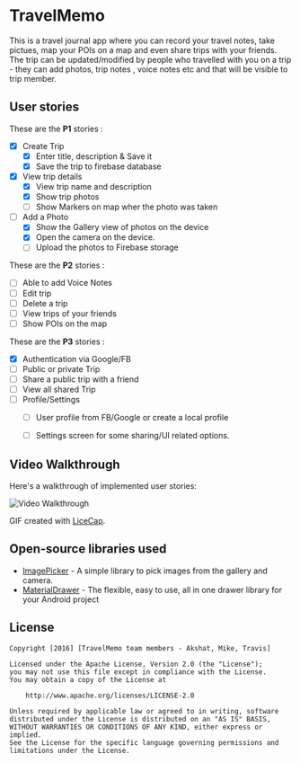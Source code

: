 # TravelMemo

This is a travel journal app where you can record your travel notes, take pictues, map your POIs on a map and even share
trips with your friends. The trip can be updated/modified by people who travelled with you on a trip - they can add photos,
trip notes , voice notes etc and that will be visible to trip member.


 ## User stories
 
 These are the **P1** stories :
 
 * [X] Create Trip 
    * [X] Enter title, description & Save it
    * [X] Save the trip to firebase database
 * [X] View trip details
    * [X] View trip name and description
    * [X] Show trip photos 
    * [ ] Show Markers on map wher the photo was taken
 * [ ] Add a Photo
    * [X] Show the Gallery view of photos on the device
    * [X] Open the camera on the device.
    * [ ] Upload the photos to Firebase storage
     
 These are the **P2** stories :
 
 * [ ] Able to add Voice Notes
 * [ ] Edit trip
 * [ ] Delete a trip
 * [ ] View trips of your friends
 * [ ] Show POIs on the map
     
 These are the **P3** stories :
 
 * [X] Authentication via Google/FB
 * [ ] Public or private Trip
 * [ ] Share a public trip with a friend
 * [ ] View all shared Trip
 * [ ] Profile/Settings
   * [ ] User profile from FB/Google or create a local profile
   * [ ] Settings screen for some sharing/UI related options.



## Video Walkthrough

Here's a walkthrough of implemented user stories:

<img src='http://i.imgur.com/HkloSD6.gif' title='Video Walkthrough' width='' alt='Video Walkthrough' />

GIF created with [LiceCap](http://www.cockos.com/licecap/).


 ## Open-source libraries used

- [ImagePicker](http://www.materialup.com/posts/imagepicker) - A simple library to pick images from the gallery and camera.
- [MaterialDrawer](https://github.com/mikepenz/MaterialDrawer) - The flexible, easy to use, all in one drawer library for your Android project

## License

    Copyright [2016] [TravelMemo team members - Akshat, Mike, Travis]

    Licensed under the Apache License, Version 2.0 (the "License");
    you may not use this file except in compliance with the License.
    You may obtain a copy of the License at

        http://www.apache.org/licenses/LICENSE-2.0

    Unless required by applicable law or agreed to in writing, software
    distributed under the License is distributed on an "AS IS" BASIS,
    WITHOUT WARRANTIES OR CONDITIONS OF ANY KIND, either express or implied.
    See the License for the specific language governing permissions and
    limitations under the License.